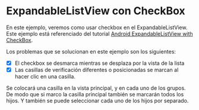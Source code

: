# ExpandableListView con CheckBox

En este ejemplo, veremos como usar checkbox en el ExpandableListView. Este ejemplo está referenciado del tutorial [Android ExpandableListView with CheckBox](https://demonuts.com/android-expandablelistview-checkbox/).

Los problemas que se solucionan en este ejemplo son los siguientes:
- [x] El checkbox se desmarca mientras se desplaza por la vista de la lista
- [x] Las casillas de verificación diferentes o posicionadas se marcan al hacer clic en una casilla.

Se colocará una casilla en la vista principal, y en cada uno de los grupos. De modo que si marco la casilla principal también se marcarán todos los hijos. Y también se puede seleccionar cada uno de los hijos por separado.

